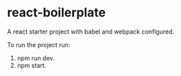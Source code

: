 # react-boilerplate
A react starter project with babel and webpack configured.

To run the project run:

1. npm run dev.
2. npm start.

